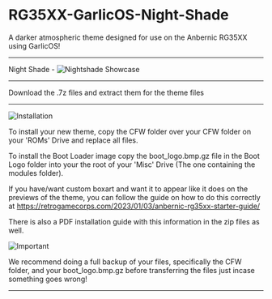 # RG35XX-GarlicOS-Night-Shade
A darker atmospheric theme designed for use on the Anbernic RG35XX using GarlicOS!
*****************************************************************

Night Shade - ![Nightshade Showcase](https://user-images.githubusercontent.com/131164472/233907080-757b45d4-de87-4f50-8b74-af5b4d32bfb7.gif)

*****************************************************************

Download the .7z files and extract them for the theme files

*****************************************************************


![Installation](https://user-images.githubusercontent.com/131164472/233537950-ca318b9c-8eb2-4535-b503-fc03f03e52c4.png)

To install your new theme, copy the CFW folder over your CFW folder on your 'ROMs' Drive and replace all files.

To install the Boot Loader image copy the boot_logo.bmp.gz file in the Boot Logo folder into your the root of your 'Misc' Drive (The one containing the modules folder).

If you have/want custom boxart and want it to appear like it does on the previews of the theme, you can follow the guide on how to do this correctly at https://retrogamecorps.com/2023/01/03/anbernic-rg35xx-starter-guide/

There is also a PDF installation guide with this information in the zip files as well.


![Important](https://user-images.githubusercontent.com/131164472/233537981-1b119bb2-b9ba-40e6-ae81-12abea505dfa.png)

We recommend doing a full backup of your files, specifically the CFW folder, and your boot_logo.bmp.gz before transferring the files just incase something goes wrong!

*****************************************************************

